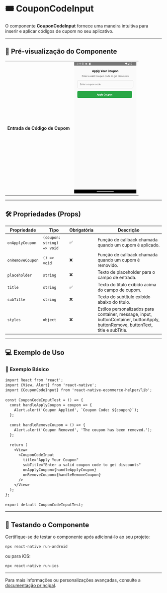 # 🎟️ **CouponCodeInput**

O componente **CouponCodeInput** fornece uma maneira intuitiva para inserir e aplicar códigos de cupom no seu aplicativo.

---

## 📸 **Pré-visualização do Componente**

<table>
  <tr>
    <td><strong>Entrada de Código de Cupom</strong></td>
    <td><img src="../../Images/CouponCodeInput.png" alt="CouponCodeInput" width="200"/></td>
  </tr>
</table>

---

## 🛠️ **Propriedades (Props)**

| Propriedade       | Tipo                        | Obrigatória | Descrição                                               |
|--------------------|-----------------------------|-------------|---------------------------------------------------------|
| `onApplyCoupon`   | `(coupon: string) => void`   | ✅          | Função de callback chamada quando um cupom é aplicado. |
| `onRemoveCoupon`  | `() => void`                | ❌          | Função de callback chamada quando um cupom é removido. |
| `placeholder`     | `string`                    | ❌          | Texto de placeholder para o campo de entrada.          |
| `title`           | `string`                    | ✅          | Texto do título exibido acima do campo de cupom.       |
| `subTitle`        | `string`                    | ❌          | Texto do subtítulo exibido abaixo do título.           |
| `styles`          | `object`                    | ❌          | Estilos personalizados para container, message, input, buttonContainer, buttonApply, buttonRemove, buttonText, title e subTitle. |

---

## 💻 **Exemplo de Uso**

### 📝 **Exemplo Básico**

```tsx
import React from 'react';
import {View, Alert} from 'react-native';
import {CouponCodeInput} from 'react-native-ecommerce-helper/lib';

const CouponCodeInputTest = () => {
  const handleApplyCoupon = coupon => {
    Alert.alert('Coupon Applied', `Coupon Code: ${coupon}`);
  };

  const handleRemoveCoupon = () => {
    Alert.alert('Coupon Removed', 'The coupon has been removed.');
  };

  return (
    <View>
      <CouponCodeInput
        title="Apply Your Coupon"
        subTitle="Enter a valid coupon code to get discounts"
        onApplyCoupon={handleApplyCoupon}
        onRemoveCoupon={handleRemoveCoupon}
      />
    </View>
  );
};

export default CouponCodeInputTest;
```
---

## 🧪 **Testando o Componente**

Certifique-se de testar o componente após adicioná-lo ao seu projeto:

```sh
npx react-native run-android
```

ou para iOS:

```sh
npx react-native run-ios
```

---

Para mais informações ou personalizações avançadas, consulte a [documentação principal](../../README.md).
